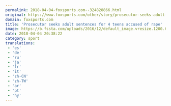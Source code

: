```yaml
---
permalink: 2018-04-04-foxsports.com--324828866.html
original: https://www.foxsports.com/other/story/prosecutor-seeks-adult-sentences-for-4-teens-accused-of-rape-040418
domain: foxsports.com
title: 'Prosecutor seeks adult sentences for 4 teens accused of rape'
image: https://b.fssta.com/uploads/2016/12/default_image.vresize.1200.630.high.0.png
date: 2018-04-04 20:38:22
category: sport
translations: 
 - 'es'
 - 'de'
 - 'ru'
 - 'ja'
 - 'fr'
 - 'it'
 - 'zh-CN'
 - 'zh-TW'
 - 'ar'
 - 'pt'
 - 'hy'
---
```


